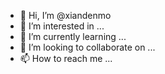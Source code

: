 - 👋 Hi, I’m @xiandenmo
- 👀 I’m interested in ...
- 🌱 I’m currently learning ...
- 💞️ I’m looking to collaborate on ...
- 📫 How to reach me ...

<!---
xiandenmo/xiandenmo is a ✨ special ✨ repository because its `README.md` (this file) appears on your GitHub profile.
You can click the Preview link to take a look at your changes.
--->
